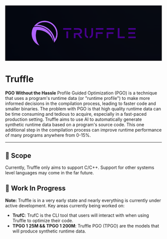 ![Banner](./branding/truffle-banner.png)

# Truffle
**PGO Without the Hassle**
Profile Guided Optimization (PGO) is a technique that uses a program's runtime data (or "runtime profile") to make more informed decisions in the compilation process, leading to faster code and smaller binaries. The problem with PGO is that high quality runtime data can be time consuming and tedious to acquire, especially in a fast-paced production setting. Truffle aims to use AI to automatically generate synthetic runtime data based on a program's source code. This one additional step in the compilation process can improve runtime performance of many programs anywhere from 0-15%. 

---

## 🔭 Scope
Currently, Truffle only aims to support C/C++. Support for other systems level languages may come in the far future. 

## 🚧 Work In Progress
**Note:** Truffle is in a very early state and nearly everything is currently under active development.
Key areas currently being worked on:
- **TrufC**: TrufC is the CLI tool that users will interact with when using Truffle to optimize their code. 
- **TPGO 1 25M && TPGO 1 200M**: Truffle PGO (TPGO) are the models that will produce synthetic runtime data.